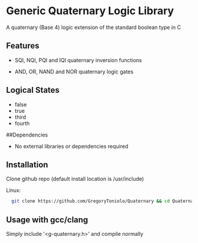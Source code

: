 
# Generic Quaternary Logic Library

A quaternary (Base 4) logic extension of the standard boolean type in C

## Features

- SQI, NQI, PQI and IQI quaternary inversion functions

- AND, OR, NAND and NOR quaternary logic gates

## Logical States

- false
- true
- third
- fourth

##Dependencies

- No external libraries or dependencies required

## Installation

Clone github repo (default install location is /usr/include)

Linux:
```bash
  git clone https://github.com/GregoryToniolo/Quaternary && cd Quaternary && sudo cp g-quaternary.h /usr/include
```

## Usage with gcc/clang

Simply include '<g-quaternary.h>' and compile normally
